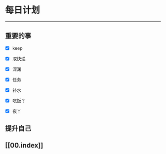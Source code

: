 
# 每日计划
---
## 重要的事

- [x]  keep
- [x]  取快递
- [x]  深渊
- [x] 任务
- [x] 补水
- [x] 吃饭？
- [x] 夜丫



## 提升自己

  



## [[00.index]]










